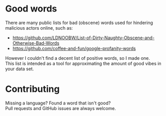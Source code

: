 # Good words

There are many public lists for bad (obscene) words used for hindering malicious actors online, such as:
- https://github.com/LDNOOBW/List-of-Dirty-Naughty-Obscene-and-Otherwise-Bad-Words
- https://github.com/coffee-and-fun/google-profanity-words

However I couldn't find a decent list of positive words, so I made one.  
This list is intended as a tool for approximating the amount of good vibes in your data set.

# Contributing

Missing a language? Found a word that isn't good?  
Pull requests and GitHub issues are always welcome.

